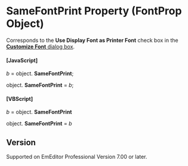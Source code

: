 # SameFontPrint Property (FontProp Object)

Corresponds to the **Use Display Font as Printer Font** check box in the
[**Customize Font** dialog box](../../dlg/properties/font/index).

#### \[JavaScript\]

_b_ =
object. **SameFontPrint**;

object. **SameFontPrint** = _b_;

#### \[VBScript\]

_b_ =
object. **SameFontPrint**

object. **SameFontPrint** = _b_

## Version

Supported on EmEditor Professional Version 7.00 or later.